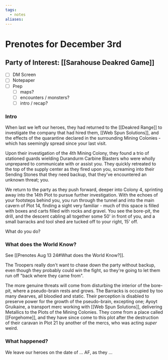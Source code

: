 ```yaml
---
tags:
  - notes
aliases:
---
```


# Prenotes for December 3rd
## Party of Interest: [[Sarahouse Deakred Game]]
- [ ] DM Screen
- [ ] Notepaper
- [ ] Prep
	- [ ] maps?
	- [ ] encounters / monsters?
	- [ ] intro / recap?

### Intro
When last we left our heroes, they had returned to the [[Deakred Range]] to investigate the company that had hired them, [[Web Spun Solutions]], and the effects of the quarantine declared in the surrounding Mining Colonies - which has seemingly spread since your last visit.

Upon their investigation of the 4th Mining Colony, they found a trio of stationed guards wielding Durandurm Carbine Blasters who were wholly unprepared to communicate with or assist you. They quickly retreated to the top of the supply center as they fired upon you, screaming into their Sending Stones that they need backup, that they've encountered an unknown threat; you.

We return to the party as they push forward, deeper into Colony 4, sprinting away into the 14th Plot to pursue further investigation. With the echoes of your footsteps behind you, you run through the tunnel and into the main cavern of Plot 14, finding a sight very familiar - much of this space is filled with boxes and carts filled with rocks and gravel. You see the bore-pit, the drill, and the descent cabling all together some 50' in front of you, and a small barracks and tool shed are tucked off to your right, 15' off.

What do you do?

### What does the World Know?

See [[Prenotes Aug 13 24#What does the World Know?]]. 

The Troopers really don't want to chase down the party without backup, even though they probably could win the fight, so they're going to let them run off "back where they came from".

The more genuine threats will come from disturbing the interior of the bore-pit, where a pseudo-brain rests and grows. The Barracks is occupied by too many dwarves, all bloodied and static. Their perception is disabled to preserve power for the growth of the pseudo-brain, excepting one; Ayoyt Gruikaine, a transport merc working with [[Web Spun Solutions]], delivering Metallics to the Plots of the Mining Colonies. They come from a place called [[Forgehome]], and they have since come to this plot after the destruction of their caravan in Plot 21 by another of the mercs, who was acting *super* weird.

### What happened?


We leave our heroes on the date of ... AF, as they ...